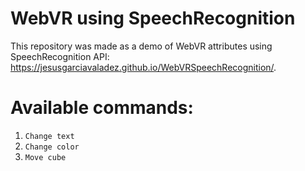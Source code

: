 # WebVR using SpeechRecognition

This repository was made as a demo of WebVR attributes using SpeechRecognition API: https://jesusgarciavaladez.github.io/WebVRSpeechRecognition/.

# Available commands:
1. `Change text`
2. `Change color`
3. `Move cube`
